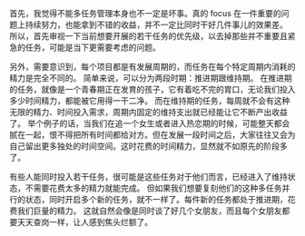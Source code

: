 首先，我觉得不能多任务管理本身也不一定是坏事。真的 focus 在一件重要的问题上持续努力，也能拿到不错的收益，并不一定比同时干好几件事儿的效果差。
所以，首先审视一下当前想要开展的若干任务的优先级，以去掉那些并不重要且紧急的任务，可能是当下更需要考虑的问题。

另外，需要意识到，每个项目都是有发展周期的，而任务在每个特定周期内消耗的精力是完全不同的。
简单来说，可以分为两段时期：推进期跟维持期。
在推进期的任务，就像是一个青春期正在发育的孩子，它有着吃不完的胃口，无论我们投入多少时间精力，都能被它用得一干二净。
而在维持期的任务，每周就不会有这种无限的精力、时间投入需求，周期内固定的维持支出就已经能让它不断产出收益了。
举个例子的话，当我们在追一个女生或者进入热恋期的时候，可能整天都会腻在一起，恨不得把所有时间都给对方。但在发展一段时间之后，大家往往又会为自己留出更多独处的时间空间。这时花费的时间精力，显然就不如原先的阶段多了。

有些人能同时投入若干任务，很可能是这些任务对于他们而言，已经进入了维持状态，不需要花费太多的精力就能完成。
但如果我们想要复刻他们的这种多任务并行的状态，同时开启多个新的任务，就不一样了。每件新的任务都处于推进期，花费我们巨量的精力。
这就自然会像是同时谈了好几个女朋友，而且每个女朋友都要天天查岗一样，让人感到焦头烂额了。